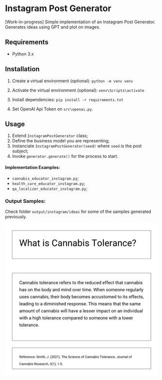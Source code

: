 # Instagram Post Generator

[Work-in-progress] Simple implementation of an Instagram Post Generator. Generates ideas using GPT and plot on images.

## Requirements

- Python 3.x

## Installation

1. Create a virtual environment (optional):
`python -m venv venv`

2. Activate the virtual environment (optional):
`venv\Scripts\activate`

3. Install dependencies:
`pip install -r requirements.txt`

4. Set OpenAI Api Token on `src\openai.py`.

## Usage

1. Extend `InstagramPostGenerator` class;
2. Define the business model you are representing;
3. Instanciate `InstagramPostGenerator(seed)` where `seed` is the post subject;
4. Invoke `generator.generate()` for the process to start.

#### Implementation Examples:
- `cannabis_educator_instagram.py`;
- `health_care_educator_instagram.py`;
- `qa_localizer_educator_instagram.py`;

### Output Samples:

Check folder `output/instagram/ideas` for some of the samples generated previously.

![Example of post about Cannabis Tolerance](example.png)